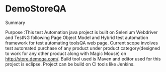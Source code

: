 # DemoStoreQA
Summary

Purpose :This test Automation java project is built on Selenium Webdriver and TestNG following Page Object Model and Hybrid test automation framework for test automating toolsQA web page.
Current scope involves test automated purchase of any product under product category(designed to work for any other product along with Magic Mouse) on http://store.demoqa.com/.
Build tool used is Maven and editor used for this project is eclipse.
Project can be build on CI tools like Jenkins.
